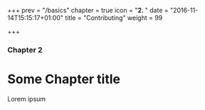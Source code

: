 +++
prev = "/basics"
chapter = true
icon = "<b>2. </b>"
date = "2016-11-14T15:15:17+01:00"
title = "Contributing"
weight = 99

+++

### Chapter 2

# Some Chapter title

Lorem ipsum
